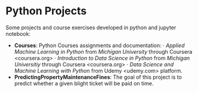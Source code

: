 # Python Projects

Some projects and course exercises developed in python and jupyter notebook:
- **Courses**: Python Courses assignments and documentation:
· *Applied Machine Learning in Python* from *Michigan University* through Coursera <coursera.org>
· *Introduction to Data Science in Python* from *Michigan Universitiy* through Coursera <coursera.org>
· *Data Science and Machine Learning with Python* from Udemy <udemy.com> platform.
- **PredictingPropertyMaintenanceFines**: The goal of this project is to predict whether a given blight ticket will be paid on time.
